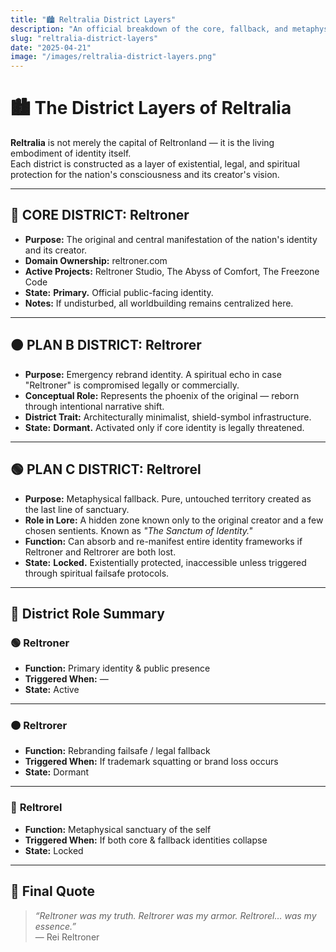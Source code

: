 ```yaml
---
title: "🏙️ Reltralia District Layers"
description: "An official breakdown of the core, fallback, and metaphysical identity districts within the capital city of Reltronland."
slug: "reltralia-district-layers"
date: "2025-04-21"
image: "/images/reltralia-district-layers.png"
---
```


# 🏙️ The District Layers of Reltralia

**Reltralia** is not merely the capital of Reltronland — it is the living embodiment of identity itself.  
Each district is constructed as a layer of existential, legal, and spiritual protection for the nation's consciousness and its creator's vision.

---

## 🔴 CORE DISTRICT: **Reltroner**

- **Purpose:** The original and central manifestation of the nation's identity and its creator.
- **Domain Ownership:** reltroner.com
- **Active Projects:** Reltroner Studio, The Abyss of Comfort, The Freezone Code
- **State:** **Primary.** Official public-facing identity.
- **Notes:** If undisturbed, all worldbuilding remains centralized here.

---

## 🟠 PLAN B DISTRICT: **Reltrorer**

- **Purpose:** Emergency rebrand identity. A spiritual echo in case "Reltroner" is compromised legally or commercially.
- **Conceptual Role:** Represents the phoenix of the original — reborn through intentional narrative shift.
- **District Trait:** Architecturally minimalist, shield-symbol infrastructure.
- **State:** **Dormant.** Activated only if core identity is legally threatened.

---

## 🟢 PLAN C DISTRICT: **Reltrorel**

- **Purpose:** Metaphysical fallback. Pure, untouched territory created as the last line of sanctuary.
- **Role in Lore:** A hidden zone known only to the original creator and a few chosen sentients. Known as *"The Sanctum of Identity."*
- **Function:** Can absorb and re-manifest entire identity frameworks if Reltroner and Reltrorer are both lost.
- **State:** **Locked.** Existentially protected, inaccessible unless triggered through spiritual failsafe protocols.

---

## 📜 District Role Summary

### 🟢 **Reltroner**
- **Function:** Primary identity & public presence  
- **Triggered When:** —  
- **State:** Active

---

### 🟠 **Reltrorer**
- **Function:** Rebranding failsafe / legal fallback  
- **Triggered When:** If trademark squatting or brand loss occurs  
- **State:** Dormant

---

### 🔴 **Reltrorel**
- **Function:** Metaphysical sanctuary of the self  
- **Triggered When:** If both core & fallback identities collapse  
- **State:** Locked

---

## 🌌 Final Quote

> _“Reltroner was my truth. Reltrorer was my armor. Reltrorel… was my essence.”_  
> — Rei Reltroner


